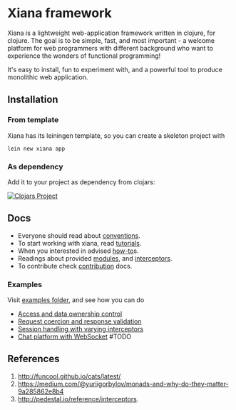 # Xiana framework

Xiana is a lightweight web-application framework written in clojure, for clojure. The goal is to be simple, fast, and most
important - a welcome platform for web programmers with different background who want to experience the wonders of
functional programming!

It's easy to install, fun to experiment with, and a powerful tool to produce monolithic web application.

## Installation

### From template

Xiana has its leiningen template, so you can create a skeleton project with

```shell
lein new xiana app
```

### As dependency

Add it to your project as dependency from clojars:

[![Clojars Project](https://img.shields.io/clojars/v/com.flexiana/framework.svg)](https://clojars.org/com.flexiana/framework)

## Docs

- Everyone should read about [conventions](./doc/conventions.md).
- To start working with xiana, read [tutorials](./doc/tutorials.md).
- When you interested in advised [how-to](./doc/how-to.md)s.
- Readings about provided [modules](./doc/modules.md), and [interceptors](./doc/interceptors.md).
- To contribute check [contribution](./doc/contribution.md) docs.

### Examples

Visit [examples folder](https://github.com/Flexiana/framework/tree/main/examples), and see how you can do

- [Access and data ownership control](examples/acl/README.md)
- [Request coercion and response validation](examples/controllers/README.md)
- [Session handling with varying interceptors](examples/sessions/README.md)
- [Chat platform with WebSocket]() #TODO 

## References

1. http://funcool.github.io/cats/latest/
2. https://medium.com/@yuriigorbylov/monads-and-why-do-they-matter-9a285862e8b4
3. http://pedestal.io/reference/interceptors.
